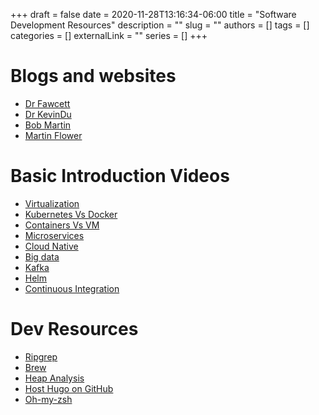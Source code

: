 +++ 
draft = false
date = 2020-11-28T13:16:34-06:00
title = "Software Development Resources"
description = ""
slug = ""
authors = []
tags = []
categories = []
externalLink = ""
series = []
+++

# Blogs and websites
 
  - [Dr Fawcett](https://jimfawcett.github.io/JimFawcett.html)
  - [Dr KevinDu](http://www.cis.syr.edu/~wedu/)
  - [Bob Martin](http://cleancoder.com/products)
  - [Martin Flower](https://martinfowler.com/)
  
# Basic Introduction Videos

  - [Virtualization](https://www.youtube.com/watch?v=FZR0rG3HKIk&list=PLOspHqNVtKAC-_ZAGresP-i0okHe5FjcJ&index=7)
  - [Kubernetes Vs Docker](https://www.youtube.com/watch?v=2vMEQ5zs1ko)
  - [Containers Vs VM](https://www.youtube.com/watch?v=cjXI-yxqGTI&list=PLOspHqNVtKAC-_ZAGresP-i0okHe5FjcJ)
  - [Microservices](https://www.youtube.com/watch?v=CdBtNQZH8a4)
  - [Cloud Native](https://www.youtube.com/watch?v=fp9_ubiKqFU&list=PLOspHqNVtKAC-_ZAGresP-i0okHe5FjcJ&index=5)
  - [Big data](https://www.youtube.com/watch?v=HRfR4dJoKDc&list=PLOspHqNVtKAC-_ZAGresP-i0okHe5FjcJ&index=14)
  - [Kafka](https://www.youtube.com/watch?v=HRfR4dJoKDc&list=PLOspHqNVtKAC-_ZAGresP-i0okHe5FjcJ&index=14)
  - [Helm](https://www.youtube.com/watch?v=fy8SHvNZGeE)
  - [Continuous Integration](https://www.youtube.com/watch?v=1er2cjUq1UI&list=RDCMUCKWaEZ-_VweaEx1j62do_vQ&start_radio=1&t=6)


# Dev Resources 

- [Ripgrep](https://github.com/BurntSushi/ripgrep)
- [Brew](https://brew.sh/) 
- [Heap Analysis](https://gceasy.io/)
- [Host Hugo on GitHub](https://gohugo.io/hosting-and-deployment/hosting-on-github/)
- [Oh-my-zsh](https://ohmyz.sh/#install)
